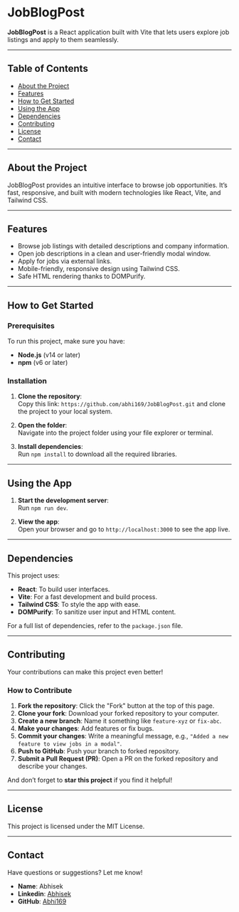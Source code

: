# JobBlogPost  

**JobBlogPost** is a React application built with Vite that lets users explore job listings and apply to them seamlessly.  

---

## Table of Contents  

- [About the Project](#about-the-project)  
- [Features](#features)  
- [How to Get Started](#how-to-get-started)  
- [Using the App](#using-the-app) 
- [Dependencies](#dependencies)  
- [Contributing](#contributing)  
- [License](#license)  
- [Contact](#contact)  

---

## About the Project  

JobBlogPost provides an intuitive interface to browse job opportunities. It’s fast, responsive, and built with modern technologies like React, Vite, and Tailwind CSS.  

---

## Features  

- Browse job listings with detailed descriptions and company information.  
- Open job descriptions in a clean and user-friendly modal window.  
- Apply for jobs via external links.  
- Mobile-friendly, responsive design using Tailwind CSS.  
- Safe HTML rendering thanks to DOMPurify.  

---

## How to Get Started  

### Prerequisites  

To run this project, make sure you have:  
- **Node.js** (v14 or later)  
- **npm** (v6 or later)  

### Installation  

1. **Clone the repository**:  
   Copy this link: `https://github.com/abhi169/JobBlogPost.git` and clone the project to your local system.  

2. **Open the folder**:  
   Navigate into the project folder using your file explorer or terminal.  

3. **Install dependencies**:  
   Run `npm install` to download all the required libraries.  

---

## Using the App  

1. **Start the development server**:  
   Run `npm run dev`.  

2. **View the app**:  
   Open your browser and go to `http://localhost:3000` to see the app live.  

---

## Dependencies  

This project uses:  
- **React**: To build user interfaces.  
- **Vite**: For a fast development and build process.  
- **Tailwind CSS**: To style the app with ease.  
- **DOMPurify**: To sanitize user input and HTML content.  

For a full list of dependencies, refer to the `package.json` file.

---

## Contributing  

Your contributions can make this project even better!  

### How to Contribute  

1. **Fork the repository**: Click the "Fork" button at the top of this page.  
2. **Clone your fork**: Download your forked repository to your computer.  
3. **Create a new branch**: Name it something like `feature-xyz` or `fix-abc`.  
4. **Make your changes**: Add features or fix bugs.  
5. **Commit your changes**: Write a meaningful message, e.g., `"Added a new feature to view jobs in a modal"`.  
6. **Push to GitHub**: Push your branch to forked repository.  
7. **Submit a Pull Request (PR)**: Open a PR on the forked repository and describe your changes.

And don’t forget to **star this project** if you find it helpful!  

---

## License  

This project is licensed under the MIT License.  

---

## Contact  

Have questions or suggestions? Let me know!  

- **Name**: Abhisek  
- **Linkedin**: [Abhisek](https://linkedin.com/in/abhisek169)  
- **GitHub**: [Abhi169](https://github.com/Abhi169)  

